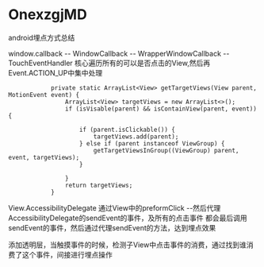 # OnexzgjMD
android埋点方式总结


window.callback
        -- WindowCallback
        -- WrapperWindowCallback
            --TouchEventHandler
                核心遍历所有的可以是否点击的View,然后再Event.ACTION_UP中集中处理

                private static ArrayList<View> getTargetViews(View parent, MotionEvent event) {
                    ArrayList<View> targetViews = new ArrayList<>();
                    if (isVisable(parent) && isContainView(parent, event)) {

                        if (parent.isClickable()) {
                            targetViews.add(parent);
                        } else if (parent instanceof ViewGroup) {
                            getTargetViewsInGroup((ViewGroup) parent, event, targetViews);
                        }

                    }
                    return targetViews;
                }

View.AccessibilityDelegate  通过View中的preformClick --然后代理AccessibilityDelegate的sendEvent的事件，及所有的点击事件
都会最后调用sendEvent的事件，然后通过代理sendEvent的方法，达到埋点效果


添加透明层，当触摸事件的时候，检测子View中点击事件的消费，通过找到谁消费了这个事件，间接进行埋点操作